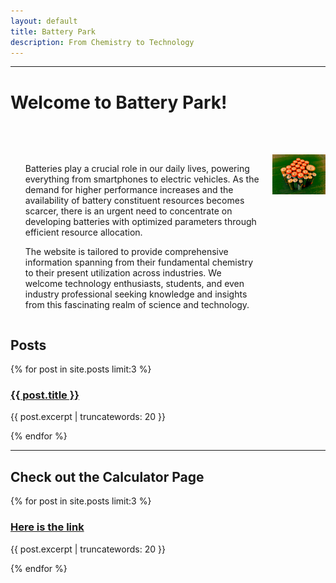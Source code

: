 ```yaml
---
layout: default
title: Battery Park
description: From Chemistry to Technology
---
```


---

# Welcome to Battery Park!
<br><br>

<div class="content-container">
  <!-- Main Content Area -->
  <div class="columns">
    <div class="column">
      <ul> Batteries play a crucial role in our daily lives, powering everything from smartphones to electric vehicles. As the demand for higher performance increases and the availability of battery constituent resources becomes scarcer, there is an urgent need to concentrate on developing batteries with optimized parameters through efficient resource allocation. </ul>
      <ul> The website is tailored to provide comprehensive information spanning from their fundamental chemistry to their present utilization across industries. We welcome technology enthusiasts, students, and even industry professional seeking knowledge and insights from this fascinating realm of science and technology. </ul>
    </div>
    <div class="column">
      <img src="https://github.com/donghee1025/Battery-Park/blob/main2/docs/image_home.jpg?raw=true" alt="ECell" style="width:500px; height:auto;">
    </div>
  </div>

  <!-- Sidebar Area -->
  <aside class="sidebar">
    <h2>Posts</h2>
    {% for post in site.posts limit:3 %}
      <div class="sneak-peek">
        <h3><a href="{{ post.url }}">{{ post.title }}</a></h3>
        <p>{{ post.excerpt | truncatewords: 20 }}</p>
      </div>
    {% endfor %}
    <hr>
    <h2>Check out the Calculator Page</h2>
    {% for post in site.posts limit:3 %}
      <div class="sneak-peek">
        <h3><a href="https://martinsj815.github.io/Battery-Park/Calculator">Here is the link</a></h3>
        <p>{{ post.excerpt | truncatewords: 20 }}</p>
      </div>
    {% endfor %}
  </aside>
</div>
